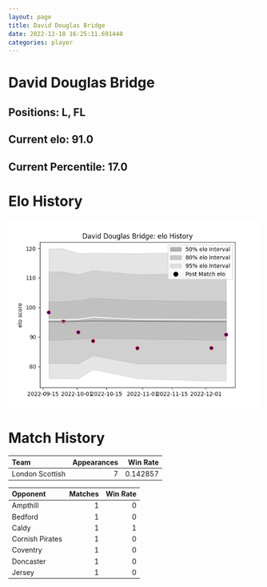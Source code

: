 ```yaml
---  
layout: page  
title: David Douglas Bridge  
date: 2022-12-18 16:25:11.691440  
categories: player  
---
```

# David Douglas Bridge

## Positions: L, FL

## Current elo: 91.0

## Current Percentile: 17.0

# Elo History


![elo history](history_DavidDouglasBridge.png)
# Match History


| Team            |   Appearances |   Win Rate |
|:----------------|--------------:|-----------:|
| London Scottish |             7 |   0.142857 |

| Opponent        |   Matches |   Win Rate |
|:----------------|----------:|-----------:|
| Ampthill        |         1 |          0 |
| Bedford         |         1 |          0 |
| Caldy           |         1 |          1 |
| Cornish Pirates |         1 |          0 |
| Coventry        |         1 |          0 |
| Doncaster       |         1 |          0 |
| Jersey          |         1 |          0 |